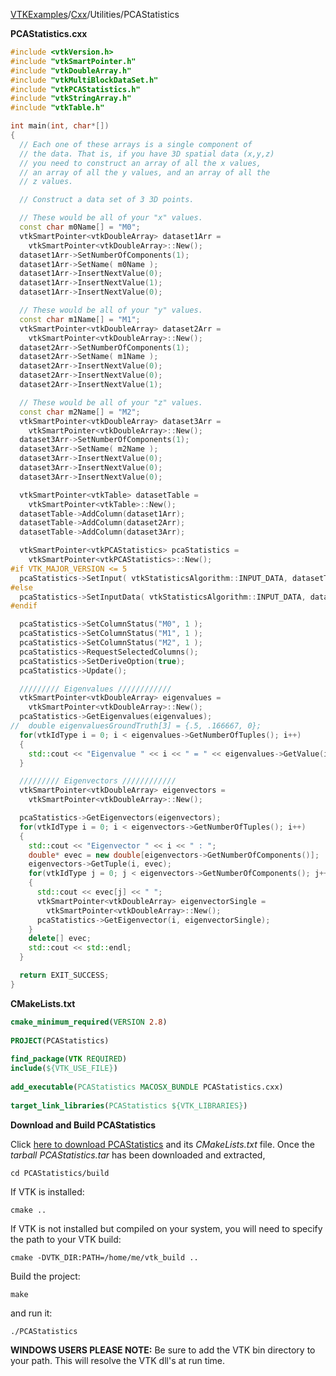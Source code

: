[VTKExamples](/home/)/[Cxx](/Cxx)/Utilities/PCAStatistics

**PCAStatistics.cxx**
```c++
#include <vtkVersion.h>
#include "vtkSmartPointer.h"
#include "vtkDoubleArray.h"
#include "vtkMultiBlockDataSet.h"
#include "vtkPCAStatistics.h"
#include "vtkStringArray.h"
#include "vtkTable.h"

int main(int, char*[])
{
  // Each one of these arrays is a single component of
  // the data. That is, if you have 3D spatial data (x,y,z)
  // you need to construct an array of all the x values,
  // an array of all the y values, and an array of all the
  // z values.

  // Construct a data set of 3 3D points.

  // These would be all of your "x" values.
  const char m0Name[] = "M0";
  vtkSmartPointer<vtkDoubleArray> dataset1Arr =
    vtkSmartPointer<vtkDoubleArray>::New();
  dataset1Arr->SetNumberOfComponents(1);
  dataset1Arr->SetName( m0Name );
  dataset1Arr->InsertNextValue(0);
  dataset1Arr->InsertNextValue(1);
  dataset1Arr->InsertNextValue(0);

  // These would be all of your "y" values.
  const char m1Name[] = "M1";
  vtkSmartPointer<vtkDoubleArray> dataset2Arr =
    vtkSmartPointer<vtkDoubleArray>::New();
  dataset2Arr->SetNumberOfComponents(1);
  dataset2Arr->SetName( m1Name );
  dataset2Arr->InsertNextValue(0);
  dataset2Arr->InsertNextValue(0);
  dataset2Arr->InsertNextValue(1);

  // These would be all of your "z" values.
  const char m2Name[] = "M2";
  vtkSmartPointer<vtkDoubleArray> dataset3Arr =
    vtkSmartPointer<vtkDoubleArray>::New();
  dataset3Arr->SetNumberOfComponents(1);
  dataset3Arr->SetName( m2Name );
  dataset3Arr->InsertNextValue(0);
  dataset3Arr->InsertNextValue(0);
  dataset3Arr->InsertNextValue(0);

  vtkSmartPointer<vtkTable> datasetTable =
    vtkSmartPointer<vtkTable>::New();
  datasetTable->AddColumn(dataset1Arr);
  datasetTable->AddColumn(dataset2Arr);
  datasetTable->AddColumn(dataset3Arr);

  vtkSmartPointer<vtkPCAStatistics> pcaStatistics =
    vtkSmartPointer<vtkPCAStatistics>::New();
#if VTK_MAJOR_VERSION <= 5
  pcaStatistics->SetInput( vtkStatisticsAlgorithm::INPUT_DATA, datasetTable );
#else
  pcaStatistics->SetInputData( vtkStatisticsAlgorithm::INPUT_DATA, datasetTable );
#endif

  pcaStatistics->SetColumnStatus("M0", 1 );
  pcaStatistics->SetColumnStatus("M1", 1 );
  pcaStatistics->SetColumnStatus("M2", 1 );
  pcaStatistics->RequestSelectedColumns();
  pcaStatistics->SetDeriveOption(true);
  pcaStatistics->Update();

  ///////// Eigenvalues ////////////
  vtkSmartPointer<vtkDoubleArray> eigenvalues =
    vtkSmartPointer<vtkDoubleArray>::New();
  pcaStatistics->GetEigenvalues(eigenvalues);
//  double eigenvaluesGroundTruth[3] = {.5, .166667, 0};
  for(vtkIdType i = 0; i < eigenvalues->GetNumberOfTuples(); i++)
  {
    std::cout << "Eigenvalue " << i << " = " << eigenvalues->GetValue(i) << std::endl;
  }

  ///////// Eigenvectors ////////////
  vtkSmartPointer<vtkDoubleArray> eigenvectors =
    vtkSmartPointer<vtkDoubleArray>::New();

  pcaStatistics->GetEigenvectors(eigenvectors);
  for(vtkIdType i = 0; i < eigenvectors->GetNumberOfTuples(); i++)
  {
    std::cout << "Eigenvector " << i << " : ";
    double* evec = new double[eigenvectors->GetNumberOfComponents()];
    eigenvectors->GetTuple(i, evec);
    for(vtkIdType j = 0; j < eigenvectors->GetNumberOfComponents(); j++)
    {
      std::cout << evec[j] << " ";
      vtkSmartPointer<vtkDoubleArray> eigenvectorSingle =
        vtkSmartPointer<vtkDoubleArray>::New();
      pcaStatistics->GetEigenvector(i, eigenvectorSingle);
    }
    delete[] evec;
    std::cout << std::endl;
  }

  return EXIT_SUCCESS;
}
```
**CMakeLists.txt**
```cmake
cmake_minimum_required(VERSION 2.8)
 
PROJECT(PCAStatistics)
 
find_package(VTK REQUIRED)
include(${VTK_USE_FILE})
 
add_executable(PCAStatistics MACOSX_BUNDLE PCAStatistics.cxx)
 
target_link_libraries(PCAStatistics ${VTK_LIBRARIES})
```

**Download and Build PCAStatistics**

Click [here to download PCAStatistics](https://github.com/lorensen/VTKWikiExamplesTarballs/raw/master/PCAStatistics.tar) and its *CMakeLists.txt* file.
Once the *tarball PCAStatistics.tar* has been downloaded and extracted,
```
cd PCAStatistics/build 
```
If VTK is installed:
```
cmake ..
```
If VTK is not installed but compiled on your system, you will need to specify the path to your VTK build:
```
cmake -DVTK_DIR:PATH=/home/me/vtk_build ..
```
Build the project:
```
make
```
and run it:
```
./PCAStatistics
```
**WINDOWS USERS PLEASE NOTE:** Be sure to add the VTK bin directory to your path. This will resolve the VTK dll's at run time.

